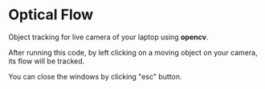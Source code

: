 # Optical Flow
Object tracking for live camera of your laptop using **opencv**. 

After running this code, by left clicking on a moving object on your camera, its flow will be tracked.

You can close the windows by clicking "esc" button.
